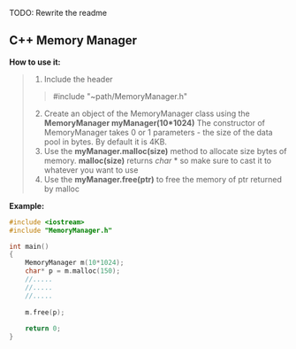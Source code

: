 TODO: Rewrite the readme
## C++ Memory Manager	

**How to use it:**
> 1. Include the header
>>#include "~path/MemoryManager.h"
> 2. Create an object of the MemoryManager class using the 
> **MemoryManager myManager(10*1024)** The constructor of MemoryManager takes 0 or 1 parameters - the size of the data pool in bytes. By default it is 4KB.
> 3. Use the **myManager.malloc(size)** method to allocate size bytes of memory.
> **malloc(size)** returns *char* * so make sure to cast it to whatever you want to use
> 4. Use the **myManager.free(ptr)** to free the memory of ptr returned by malloc

**Example:**
```C++
#include <iostream>
#include "MemoryManager.h"

int main()
{
	MemoryManager m(10*1024);
	char* p = m.malloc(150);
	//.....
	//.....
	//.....
	
	m.free(p);
	
	return 0;
}
```